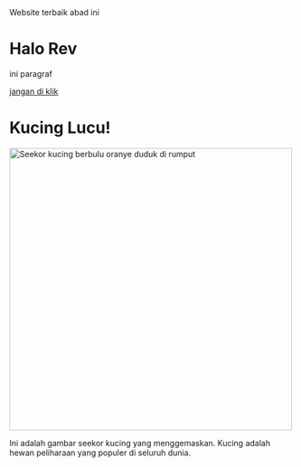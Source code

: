 <html lang="nigga">
<head>
    Website terbaik abad ini
</head>
<body>
    <h1>Halo Rev</h1>
    <p>ini paragraf</p>
    <a href="https://youtu.be/y_fK9Quyv9c?si=DwwAIqRxgh42l7Ee">jangan di klik</a>
    <h1>Kucing Lucu!</h1>
    <img src="https://upload.wikimedia.org/wikipedia/commons/thumb/3/3a/Cat03.jpg/1200px-Cat03.jpg" alt="Seekor kucing berbulu oranye duduk di rumput" style="width:500px; max-width:100%; height:auto;">
    <p>Ini adalah gambar seekor kucing yang menggemaskan. Kucing adalah hewan peliharaan yang populer di seluruh dunia.</p>
</body>



</html>
